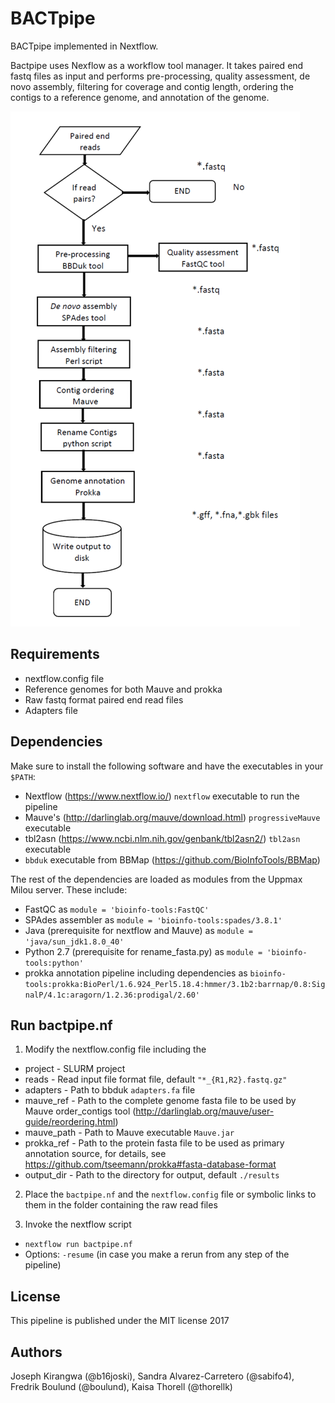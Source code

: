 # BACTpipe
BACTpipe implemented in Nextflow.

Bactpipe uses Nexflow as a workflow tool manager. It takes paired end fastq
files as input and performs pre-processing, quality assessment, de novo
assembly, filtering for coverage and contig length, ordering the contigs to a
reference genome, and annotation of the genome. 

![BACTpipe flowchart](./docs/source/img/flowchart.png)

## Requirements
* nextflow.config file
* Reference genomes for both Mauve and prokka
* Raw fastq format paired end read files
* Adapters file


## Dependencies
Make sure to install the following software and have the executables in your `$PATH`:

* Nextflow (https://www.nextflow.io/) `nextflow` executable to run the pipeline
* Mauve's (http://darlinglab.org/mauve/download.html) `progressiveMauve` executable
* tbl2asn (https://www.ncbi.nlm.nih.gov/genbank/tbl2asn2/) `tbl2asn` executable
* `bbduk` executable from BBMap (https://github.com/BioInfoTools/BBMap)

The rest of the dependencies are loaded as modules from the Uppmax Milou server. These include:

* FastQC as `module = 'bioinfo-tools:FastQC'`
* SPAdes assembler as `module = 'bioinfo-tools:spades/3.8.1'`
* Java (prerequisite for nextflow and Mauve) as `module = 'java/sun_jdk1.8.0_40'`
* Python 2.7 (prerequisite for rename_fasta.py) as `module = 'bioinfo-tools:python'`
* prokka annotation pipeline including dependencies as `bioinfo-tools:prokka:BioPerl/1.6.924_Perl5.18.4:hmmer/3.1b2:barrnap/0.8:SignalP/4.1c:aragorn/1.2.36:prodigal/2.60'`


## Run bactpipe.nf 
1. Modify the nextflow.config file including the 

* project - SLURM project
* reads - Read input file format file, default `"*_{R1,R2}.fastq.gz"`
* adapters - Path to bbduk `adapters.fa` file
* mauve_ref - Path to the complete genome fasta file to be used by Mauve order_contigs tool (http://darlinglab.org/mauve/user-guide/reordering.html)
* mauve_path - Path to Mauve executable `Mauve.jar`
* prokka_ref - Path to the protein fasta file to be used as primary annotation source, for details, see https://github.com/tseemann/prokka#fasta-database-format
* output_dir - Path to the directory for output, default `./results`

2. Place the `bactpipe.nf` and the `nextflow.config` file or symbolic links to them in the folder containing the raw read files

3. Invoke the nextflow script
*  `nextflow run bactpipe.nf`
*  Options: `-resume` (in case you make a rerun from any step of the pipeline)


## License
This pipeline is published under the MIT license 2017


## Authors
Joseph Kirangwa (@b16joski), 
Sandra Alvarez-Carretero (@sabifo4),
Fredrik Boulund (@boulund),
Kaisa Thorell (@thorellk)
